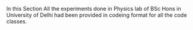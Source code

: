 In this Section All the experiments done in Physics lab of BSc Hons in University of Delhi had been provided in codeing format for all the code classes. 
